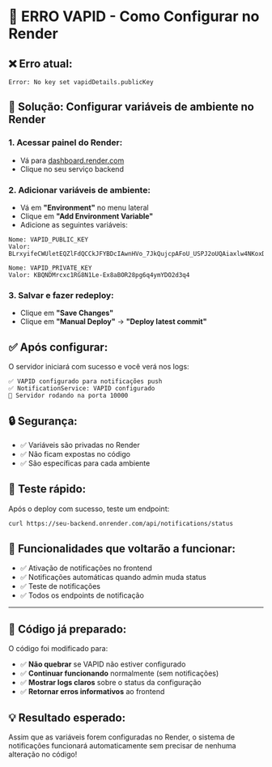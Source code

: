 # 🚨 ERRO VAPID - Como Configurar no Render

## ❌ Erro atual:
```
Error: No key set vapidDetails.publicKey
```

## 🔧 Solução: Configurar variáveis de ambiente no Render

### 1. **Acessar painel do Render:**
   - Vá para [dashboard.render.com](https://dashboard.render.com)
   - Clique no seu serviço backend

### 2. **Adicionar variáveis de ambiente:**
   - Vá em **"Environment"** no menu lateral
   - Clique em **"Add Environment Variable"**
   - Adicione as seguintes variáveis:

```
Nome: VAPID_PUBLIC_KEY
Valor: BLrxyifeCWUletEQZlFdQCCkJFYBDcIAwnHVo_7JkQujcpAFoU_USPJ2oUQAiaxlw4NKoxD5fY55I54l3tF3D3w

Nome: VAPID_PRIVATE_KEY  
Valor: KBQNDMrcxc1RG8N1Le-Ex8aBOR28pg6q4ymYDO2d3q4
```

### 3. **Salvar e fazer redeploy:**
   - Clique em **"Save Changes"**
   - Clique em **"Manual Deploy"** → **"Deploy latest commit"**

## ✅ Após configurar:

O servidor iniciará com sucesso e você verá nos logs:
```
✅ VAPID configurado para notificações push
✅ NotificationService: VAPID configurado
🚀 Servidor rodando na porta 10000
```

## 🔒 Segurança:

- ✅ Variáveis são privadas no Render
- ✅ Não ficam expostas no código
- ✅ São específicas para cada ambiente

## 🧪 Teste rápido:

Após o deploy com sucesso, teste um endpoint:
```bash
curl https://seu-backend.onrender.com/api/notifications/status
```

## 📱 Funcionalidades que voltarão a funcionar:

- ✅ Ativação de notificações no frontend
- ✅ Notificações automáticas quando admin muda status
- ✅ Teste de notificações
- ✅ Todos os endpoints de notificação

---

## 🚀 Código já preparado:

O código foi modificado para:
- ✅ **Não quebrar** se VAPID não estiver configurado
- ✅ **Continuar funcionando** normalmente (sem notificações)
- ✅ **Mostrar logs claros** sobre o status da configuração
- ✅ **Retornar erros informativos** ao frontend

## 💡 Resultado esperado:

Assim que as variáveis forem configuradas no Render, o sistema de notificações funcionará automaticamente sem precisar de nenhuma alteração no código!
